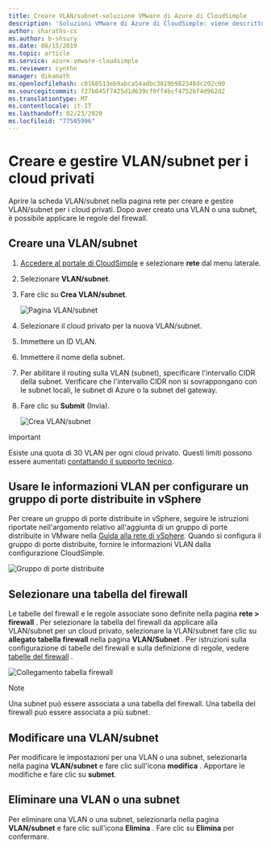 ```yaml
---
title: Creare VLAN/subnet-soluzione VMware di Azure di CloudSimple
description: 'Soluzioni VMware di Azure di CloudSimple: viene descritto come creare e gestire VLAN/subnet per i cloud privati e quindi applicare le regole del firewall.'
author: sharaths-cs
ms.author: b-shsury
ms.date: 08/15/2019
ms.topic: article
ms.service: azure-vmware-cloudsimple
ms.reviewer: cynthn
manager: dikamath
ms.openlocfilehash: c0160513eb9abca54adbc3819b982348dc202c90
ms.sourcegitcommit: f27b045f7425d1d639cf0ff4bcf4752bf4d962d2
ms.translationtype: MT
ms.contentlocale: it-IT
ms.lasthandoff: 02/23/2020
ms.locfileid: "77565996"
---
```

# <a name="create-and-manage-vlanssubnets-for-your-private-clouds"></a>Creare e gestire VLAN/subnet per i cloud privati

Aprire la scheda VLAN/subnet nella pagina rete per creare e gestire VLAN/subnet per i cloud privati. Dopo aver creato una VLAN o una subnet, è possibile applicare le regole del firewall.

## <a name="create-a-vlansubnet"></a>Creare una VLAN/subnet

1. [Accedere al portale di CloudSimple](access-cloudsimple-portal.md) e selezionare **rete** dal menu laterale.
2. Selezionare **VLAN/subnet**.
3. Fare clic su **Crea VLAN/subnet**.

    ![Pagina VLAN/subnet](media/vlan-subnet-page.png)

4. Selezionare il cloud privato per la nuova VLAN/subnet.
5. Immettere un ID VLAN.
6. Immettere il nome della subnet.
7. Per abilitare il routing sulla VLAN (subnet), specificare l'intervallo CIDR della subnet. Verificare che l'intervallo CIDR non si sovrappongano con le subnet locali, le subnet di Azure o la subnet del gateway.
8. Fare clic su **Submit** (Invia).

    ![Crea VLAN/subnet](media/create-new-vlan-subnet-details.png)


> [!IMPORTANT]
> Esiste una quota di 30 VLAN per ogni cloud privato. Questi limiti possono essere aumentati [contattando il supporto tecnico](https://portal.azure.com/#blade/Microsoft_Azure_Support/HelpAndSupportBlade/newsupportrequest).

## <a name="use-vlan-information-to-set-up-a-distributed-port-group-in-vsphere"></a>Usare le informazioni VLAN per configurare un gruppo di porte distribuite in vSphere

Per creare un gruppo di porte distribuite in vSphere, seguire le istruzioni riportate nell'argomento relativo all'aggiunta di un gruppo di porte distribuite in VMware nella <a href="https://docs.vmware.com/en/VMware-vSphere/6.5/vsphere-esxi-vcenter-server-65-networking-guide.pdf" target="_blank">Guida alla rete di vSphere</a>. Quando si configura il gruppo di porte distribuite, fornire le informazioni VLAN dalla configurazione CloudSimple.

![Gruppo di porte distribuite](media/distributed-port-group.png)

## <a name="select-a-firewall-table"></a>Selezionare una tabella del firewall

Le tabelle del firewall e le regole associate sono definite nella pagina **rete > firewall** . Per selezionare la tabella del firewall da applicare alla VLAN/subnet per un cloud privato, selezionare la VLAN/subnet fare clic su **allegato tabella firewall** nella pagina **VLAN/Subnet** . Per istruzioni sulla configurazione di tabelle del firewall e sulla definizione di regole, vedere [tabelle del firewall](firewall.md) .

![Collegamento tabella firewall](media/vlan-subnet-firewall-link.png)

> [!NOTE]
> Una subnet può essere associata a una tabella del firewall. Una tabella del firewall può essere associata a più subnet.

## <a name="edit-a-vlansubnet"></a>Modificare una VLAN/subnet

Per modificare le impostazioni per una VLAN o una subnet, selezionarla nella pagina **VLAN/subnet** e fare clic sull'icona **modifica** . Apportare le modifiche e fare clic su **submet**.

## <a name="delete-a-vlansubnet"></a>Eliminare una VLAN o una subnet

Per eliminare una VLAN o una subnet, selezionarla nella pagina **VLAN/subnet** e fare clic sull'icona **Elimina** . Fare clic su **Elimina** per confermare.
